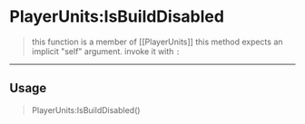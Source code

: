 # PlayerUnits:IsBuildDisabled
> this function is a member of [[PlayerUnits]]
> this method expects an implicit "self" argument. invoke it with `:`
-----
## Usage
> PlayerUnits:IsBuildDisabled()
